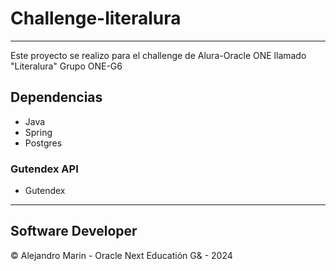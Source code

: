 # Challenge-literalura
---
Este proyecto se realizo para el challenge de Alura-Oracle ONE 
llamado "Literalura" Grupo ONE-G6  




## Dependencias
- Java
- Spring
- Postgres
### Gutendex API
- Gutendex
---
## Software Developer
:copyright: Alejandro Marin - Oracle Next Educatión G& - 2024
